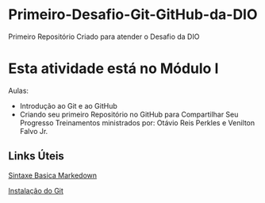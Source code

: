 # Primeiro-Desafio-Git-GitHub-da-DIO
Primeiro Repositório Criado para atender o Desafio da DIO

# Esta atividade está no Módulo I
Aulas: 
- Introdução ao Git e ao GitHub
- Criando seu primeiro Repositório no GitHub para Compartilhar Seu Progresso
Treinamentos ministrados por: Otávio Reis Perkles e Venilton Falvo Jr.

## Links Úteis
[Sintaxe Basica Markedown](https://markdownguide.org/basic-syntax/)

[Instalação do Git](http://git-scm.com)


